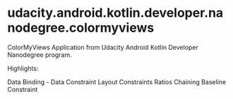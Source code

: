 # udacity.android.kotlin.developer.nanodegree.colormyviews
ColorMyViews Application from Udacity Android Kotlin Developer Nanodegree program.

Highlights:

Data Binding - Data
Constraint Layout
Constraints
Ratios
Chaining
Baseline Constraint
